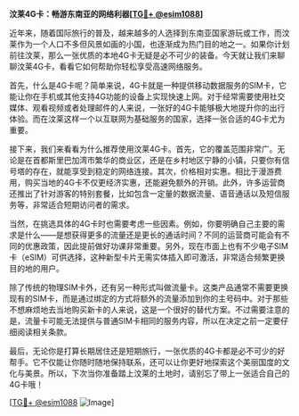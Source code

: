**汶莱4G卡：畅游东南亚的网络利器[[TG💪+ @esim1088](https://t.me/s/esim1088)]**

近年来，随着国际旅行的普及，越来越多的人选择到东南亚国家游玩或工作，而汶莱作为一个人口不多但风景如画的小国，也逐渐成为热门目的地之一。如果你计划前往汶莱，那么一张优质的本地4G卡无疑是必不可少的装备。今天就让我们来聊聊汶莱4G卡，看看它如何帮助你轻松享受高速网络服务。

首先，什么是4G卡呢？简单来说，4G卡就是一种提供移动数据服务的SIM卡，它能让你在手机或其他支持4G功能的设备上实现快速上网。对于经常需要使用社交媒体、观看视频或者处理邮件的人来说，一张好的4G卡能够极大地提升你的出行体验。而在汶莱这样一个以互联网为基础服务的国家，选择一张合适的4G卡尤为重要。

接下来，我们来看看为什么推荐使用汶莱4G卡。首先，它的覆盖范围非常广。无论是在首都斯里巴加湾市繁华的商业区，还是在乡村地区宁静的小镇，只要你有信号塔的存在，就能享受到稳定的网络连接。其次，价格相对实惠。相比于漫游费用，购买当地的4G卡不仅更经济实惠，还能避免额外的开销。此外，许多运营商还推出了针对游客的特别套餐，比如包含一定量的数据流量、语音通话以及短信服务等，非常适合短期访问者的需求。

当然，在挑选具体的4G卡时也需要考虑一些因素。例如，你要明确自己主要的需求是什么——是想获得更多的流量还是更长的通话时间？不同的运营商可能会有不同的优惠政策，因此提前做好功课非常重要。另外，现在市面上也有不少电子SIM卡（eSIM）可供选择，这种新型卡片无需实体插入即可激活，非常适合频繁更换目的地的用户。

除了传统的物理SIM卡外，还有另一种形式叫做流量卡。这类产品通常不需要更换现有的SIM卡，而是通过绑定的方式将额外的流量添加到你的主号码中。对于那些不想麻烦地去当地购买新卡的人来说，这是一个很好的替代方案。不过需要注意的是，流量卡可能无法提供与普通SIM卡相同的服务内容，所以在决定之前一定要仔细阅读相关条款。

最后，无论你是打算长期居住还是短期旅行，一张优质的4G卡都是必不可少的好帮手。它不仅能让你随时随地保持联系，还可以让你更好地探索这个美丽国度的文化与美景。所以，下次当你准备踏上汶莱的土地时，请别忘了带上一张适合自己的4G卡哦！

[[TG💪+ @esim1088](https://t.me/s/esim1088) ![Image](https://i.postimg.cc/4NQfJmqS/Snipaste-2025-05-13-00-14-12.png)]